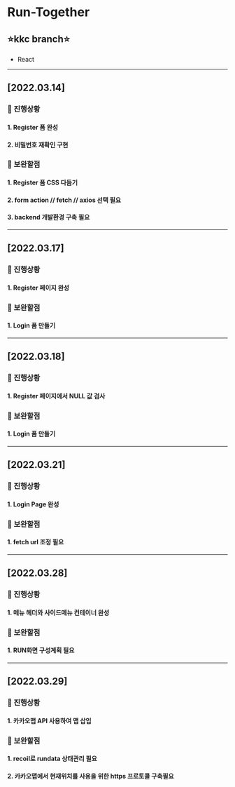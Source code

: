 # Run-Together
## ⭐️kkc branch⭐️
- React
***
## [2022.03.14]

### 🔵 진행상황
#### 1. Register 폼 완성
#### 2. 비밀번호 재확인 구현
### 🔴 보완할점
#### 1. Register 폼 CSS 다듬기
#### 2. form action // fetch // axios 선택 필요
#### 3. backend 개발환경 구축 필요

***
## [2022.03.17]

### 🔵 진행상황
#### 1. Register 페이지 완성
### 🔴 보완할점
#### 1. Login 폼 만들기
***
## [2022.03.18]

### 🔵 진행상황
#### 1. Register 페이지에서 NULL 값 검사
### 🔴 보완할점
#### 1. Login 폼 만들기

***
## [2022.03.21]

### 🔵 진행상황
#### 1. Login Page 완성
### 🔴 보완할점
#### 1. fetch url 조정 필요

***
## [2022.03.28]

### 🔵 진행상황
#### 1. 메뉴 헤더와 사이드메뉴 컨테이너 완성
### 🔴 보완할점
#### 1. RUN화면 구성계획 필요
***
## [2022.03.29]

### 🔵 진행상황
#### 1. 카카오맵 API 사용하여 맵 삽입
### 🔴 보완할점
#### 1. recoil로 rundata 상태관리 필요
#### 2. 카카오맵에서 현재위치를 사용을 위한 https 프로토콜 구축필요 